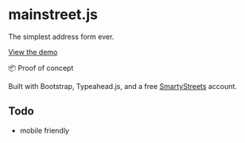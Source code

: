 # mainstreet.js

The simplest address form ever.

[View the demo](http://ankane.github.io/mainstreet.js)

:package: Proof of concept

Built with Bootstrap, Typeahead.js, and a free [SmartyStreets](https://smartystreets.com/features) account.

## Todo

- mobile friendly
